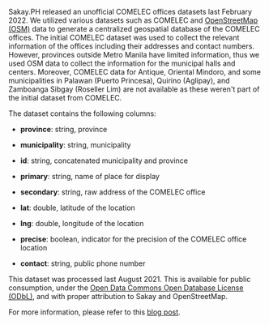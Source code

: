 Sakay.PH released an unofficial COMELEC offices datasets last February 2022. We utilized various datasets such as COMELEC and [OpenStreetMap (OSM)](https://www.openstreetmap.org/) data to generate a centralized geospatial database of the COMELEC offices. The initial COMELEC dataset was used to collect the relevant information of the offices including their addresses and contact numbers. However, provinces outside Metro Manila have limited information, thus we used OSM data to collect the information for the municipal halls and centers. Moreover, COMELEC data for Antique, Oriental Mindoro, and some municipalities in Palawan (Puerto Princesa), Quirino (Aglipay), and Zamboanga Sibgay (Roseller Lim) are not available as these weren't part of the initial dataset from COMELEC.

The dataset contains the following columns:

- **province**: string, province

- **municipality**: string, municipality

- **id**: string, concatenated municipality and province

- **primary**: string, name of place for display

- **secondary**: string, raw address of the COMELEC office

- **lat**: double, latitude of the location

- **lng**: double, longitude of the location 

- **precise**: boolean, indicator for the precision of the COMELEC office location

- **contact**: string, public phone number

This dataset was processed last August 2021. This is available for public consumption, under the [Open Data Commons Open Database License (ODbL)](https://opendatacommons.org/licenses/odbl/1-0/), and with proper attribution to Sakay and OpenStreetMap.

For more information, please refer to this [blog post](https://blog.sakay.ph/building-a-geospatial-dataset-of-comelec-offices-in-the-philippines/).
